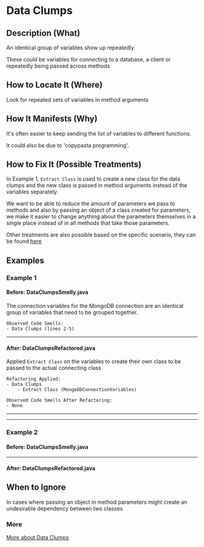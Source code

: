 # Data Clumps
## Description (What)
An identical group of variables show up repeatedly.

These could be variables for connecting to a database, a client or repeatedly being passed across methods

## How to Locate It (Where)
Look for repeated sets of variables in method arguments

## How It Manifests (Why)
It's often easier to keep sending the list of variables to different functions.

It could also be due to 'copypasta programming'.

## How to Fix It (Possible Treatments)

In Example 1, `Extract Class` is used to create a new class for the data clumps and the new class is passed in method arguments instead of the variables separately.

We want to be able to reduce the amount of parameters we pass to methods and also by passing an object of a class created for parameters, we make it easier to change anything about the parameters themselves in a single place instead of in all methods that take those parameters.

Other treatments are also possible based on the specific scenario, they can be found [here](https://refactoring.guru/smells/data-clumps#:~:text=Treatment)

## Examples

### Example 1

#### Before: DataClumpsSmelly.java
The connection variables for the MongoDB connection are an identical group of variables that need to be grouped together.

```
Observed Code Smells:
- Data Clumps (lines 2-5) 
```

---

#### After: DataClumpsRefactored.java

Applied `Extract Class` on the variables to create their own class to be passed to the actual connecting class

```
Refactoring Applied:
- Data Clumps
    - Extract Class (MongoDbConnectionVariables)
```

```
Observed Code Smells After Refactoring:
- None
```

---
---

### Example 2

#### Before: DataClumpsSmelly.java

---

#### After: DataClumpsRefactored.java

## When to Ignore
In cases where passing an object in method parameters might create an undesirable dependency between two classes

### More
[More about Data Clumps](https://refactoring.guru/smells/data-clumps)
